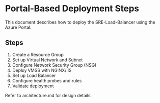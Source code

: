 # Portal-Based Deployment Steps

This document describes how to deploy the SRE-Load-Balancer using the Azure Portal.

## Steps

1. Create a Resource Group
2. Set up Virtual Network and Subnet
3. Configure Network Security Group (NSG)
4. Deploy VMSS with NGINX/IIS
5. Set up Load Balancer
6. Configure health probes and rules
7. Validate deployment

Refer to architecture.md for design details.
